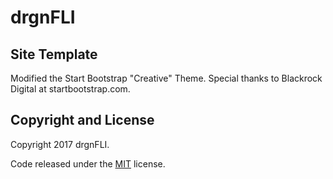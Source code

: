# drgnFLI

## Site Template

Modified the Start Bootstrap "Creative" Theme. Special thanks to Blackrock Digital at startbootstrap.com.

## Copyright and License

Copyright 2017 drgnFLI.

Code released under the [MIT](https://www.drgnfli.com/LICENSE) license.